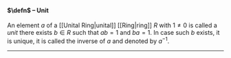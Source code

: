 #### $\defn$ – Unit
An element $a$ of a [[Unital Ring|unital]] [[Ring|ring]] $R$ with $1\neq 0$  is called a *unit* there exists $b\in R$ such that $ab=1$ and $ba=1$. In case such $b$ exists, it is unique, it is called the inverse of $a$ and denoted by $a^{-1}$.
***